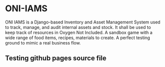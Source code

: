 # ONI-IAMS
ONI IAMS is a Django-based Inventory and Asset Management System used to track, manage, and audit internal assets and stock. It shall be used to keep track of resources in Oxygen Not Included. A sandbox game with a wide range of food items, recipes, materials to create. A perfect testing ground to mimic a real business flow.

## Testing github pages source file
